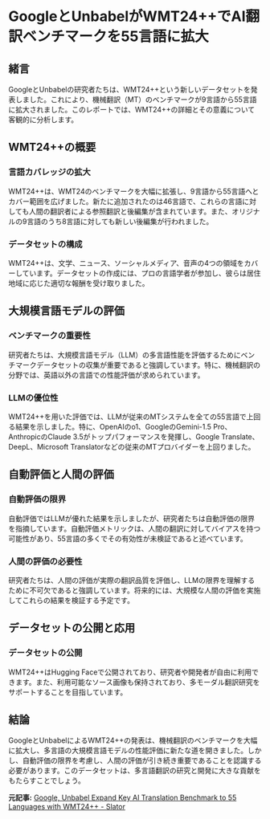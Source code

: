 # GoogleとUnbabelがWMT24++でAI翻訳ベンチマークを55言語に拡大

## 緒言

GoogleとUnbabelの研究者たちは、WMT24++という新しいデータセットを発表しました。これにより、機械翻訳（MT）のベンチマークが9言語から55言語に拡大されました。このレポートでは、WMT24++の詳細とその意義について客観的に分析します。

## WMT24++の概要

### 言語カバレッジの拡大

WMT24++は、WMT24のベンチマークを大幅に拡張し、9言語から55言語へとカバー範囲を広げました。新たに追加されたのは46言語で、これらの言語に対しても人間の翻訳者による参照翻訳と後編集が含まれています。また、オリジナルの9言語のうち8言語に対しても新しい後編集が行われました。

### データセットの構成

WMT24++は、文学、ニュース、ソーシャルメディア、音声の4つの領域をカバーしています。データセットの作成には、プロの言語学者が参加し、彼らは居住地域に応じた適切な報酬を受け取りました。

## 大規模言語モデルの評価

### ベンチマークの重要性

研究者たちは、大規模言語モデル（LLM）の多言語性能を評価するためにベンチマークデータセットの収集が重要であると強調しています。特に、機械翻訳の分野では、英語以外の言語での性能評価が求められています。

### LLMの優位性

WMT24++を用いた評価では、LLMが従来のMTシステムを全ての55言語で上回る結果を示しました。特に、OpenAIのo1、GoogleのGemini-1.5 Pro、AnthropicのClaude 3.5がトップパフォーマンスを発揮し、Google Translate、DeepL、Microsoft Translatorなどの従来のMTプロバイダーを上回りました。

## 自動評価と人間の評価

### 自動評価の限界

自動評価ではLLMが優れた結果を示しましたが、研究者たちは自動評価の限界を指摘しています。自動評価メトリックは、人間の翻訳に対してバイアスを持つ可能性があり、55言語の多くでその有効性が未検証であると述べています。

### 人間の評価の必要性

研究者たちは、人間の評価が実際の翻訳品質を評価し、LLMの限界を理解するために不可欠であると強調しています。将来的には、大規模な人間の評価を実施してこれらの結果を検証する予定です。

## データセットの公開と応用

### データセットの公開

WMT24++はHugging Faceで公開されており、研究者や開発者が自由に利用できます。また、利用可能なソース画像も保持されており、多モーダル翻訳研究をサポートすることを目指しています。

## 結論

GoogleとUnbabelによるWMT24++の発表は、機械翻訳のベンチマークを大幅に拡大し、多言語の大規模言語モデルの性能評価に新たな道を開きました。しかし、自動評価の限界を考慮し、人間の評価が引き続き重要であることを認識する必要があります。このデータセットは、多言語翻訳の研究と開発に大きな貢献をもたらすことでしょう。

**元記事:** [Google, Unbabel Expand Key AI Translation Benchmark to 55 Languages with WMT24++ - Slator](https://slator.com/google-unbabel-expand-key-ai-translation-benchmark-55-languages-wmt24/)